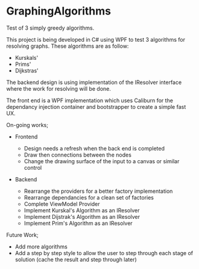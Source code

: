 # GraphingAlgorithms
Test of 3 simply greedy algorithms.

This project is being developed in C# using WPF to test 3 algorithms for resolving graphs. These algorithms are as follow:
  - Kurskals'
  - Prims'
  - Dijkstras'

The backend design is using implementation of the IResolver interface where the work for resolving will be done. 

The front end is a WPF implementation which uses Caliburn for the dependancy injection container and bootstrapper to create a simple fast UX. 

On-going works;
  - Frontend  
    - Design needs a refresh when the back end is completed
    - Draw then connections between the nodes 
    - Change the drawing surface of the input to a canvas or similar control
    
  - Backend
    - Rearrange the providers for a better factory implementation
    - Rearrange dependancies for a clean set of factories
    - Complete ViewModel Provider 
    - Implement Kurskal's Algorithm as an IResolver
    - Implement Dijstrak's Algorithm as an IResolver
    - Implement Prim's Algorithm as an IResolver
    
Future Work;
  - Add more algorithms
  - Add a step by step style to allow the user to step through each stage of solution (cache the result and step through later)
  
    
